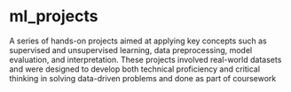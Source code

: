 # ml_projects
 A series of hands-on projects aimed at applying key concepts such as supervised and unsupervised learning, data preprocessing, model evaluation, and interpretation. These projects involved real-world datasets and were designed to develop both technical proficiency and critical thinking in solving data-driven problems and done as part of coursework
